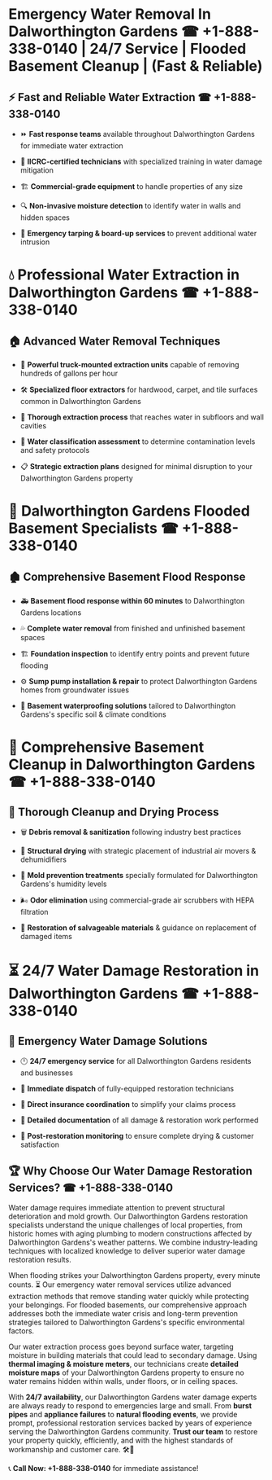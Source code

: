# Emergency Water Removal In Dalworthington Gardens ☎ +1-888-338-0140 | 24/7 Service | Flooded Basement Cleanup | (Fast & Reliable)  

## ⚡ Fast and Reliable Water Extraction ☎ +1-888-338-0140  
- ⏩ **Fast response teams** available throughout Dalworthington Gardens for immediate water extraction  
- 🏅 **IICRC-certified technicians** with specialized training in water damage mitigation  
- 🏗️ **Commercial-grade equipment** to handle properties of any size  
- 🔍 **Non-invasive moisture detection** to identify water in walls and hidden spaces  
- 🛑 **Emergency tarping & board-up services** to prevent additional water intrusion  

# 💧 Professional Water Extraction in Dalworthington Gardens ☎ +1-888-338-0140  

## 🏠 Advanced Water Removal Techniques  
- 🚛 **Powerful truck-mounted extraction units** capable of removing hundreds of gallons per hour  
- 🛠️ **Specialized floor extractors** for hardwood, carpet, and tile surfaces common in Dalworthington Gardens  
- 📏 **Thorough extraction process** that reaches water in subfloors and wall cavities  
- 🧪 **Water classification assessment** to determine contamination levels and safety protocols  
- 📋 **Strategic extraction plans** designed for minimal disruption to your Dalworthington Gardens property  

# 🌊 Dalworthington Gardens Flooded Basement Specialists ☎ +1-888-338-0140  

## 🏚️ Comprehensive Basement Flood Response  
- 🚑 **Basement flood response within 60 minutes** to Dalworthington Gardens locations  
- 💦 **Complete water removal** from finished and unfinished basement spaces  
- 🏗️ **Foundation inspection** to identify entry points and prevent future flooding  
- ⚙️ **Sump pump installation & repair** to protect Dalworthington Gardens homes from groundwater issues  
- 🌱 **Basement waterproofing solutions** tailored to Dalworthington Gardens's specific soil & climate conditions  

# 🧹 Comprehensive Basement Cleanup in Dalworthington Gardens ☎ +1-888-338-0140  

## 🔄 Thorough Cleanup and Drying Process  
- 🗑️ **Debris removal & sanitization** following industry best practices  
- 💨 **Structural drying** with strategic placement of industrial air movers & dehumidifiers  
- 🦠 **Mold prevention treatments** specially formulated for Dalworthington Gardens's humidity levels  
- 🌬️ **Odor elimination** using commercial-grade air scrubbers with HEPA filtration  
- 🔧 **Restoration of salvageable materials** & guidance on replacement of damaged items  

# ⏳ 24/7 Water Damage Restoration in Dalworthington Gardens ☎ +1-888-338-0140  

## 🚀 Emergency Water Damage Solutions  
- 🕛 **24/7 emergency service** for all Dalworthington Gardens residents and businesses  
- 🚒 **Immediate dispatch** of fully-equipped restoration technicians  
- 🏦 **Direct insurance coordination** to simplify your claims process  
- 📜 **Detailed documentation** of all damage & restoration work performed  
- 🔎 **Post-restoration monitoring** to ensure complete drying & customer satisfaction  

## 🏆 Why Choose Our Water Damage Restoration Services? ☎ +1-888-338-0140  
Water damage requires immediate attention to prevent structural deterioration and mold growth. Our Dalworthington Gardens restoration specialists understand the unique challenges of local properties, from historic homes with aging plumbing to modern constructions affected by Dalworthington Gardens's weather patterns. We combine industry-leading techniques with localized knowledge to deliver superior water damage restoration results.  

When flooding strikes your Dalworthington Gardens property, every minute counts. ⏳ Our emergency water removal services utilize advanced extraction methods that remove standing water quickly while protecting your belongings. For flooded basements, our comprehensive approach addresses both the immediate water crisis and long-term prevention strategies tailored to Dalworthington Gardens's specific environmental factors.  

Our water extraction process goes beyond surface water, targeting moisture in building materials that could lead to secondary damage. Using **thermal imaging & moisture meters**, our technicians create **detailed moisture maps** of your Dalworthington Gardens property to ensure no water remains hidden within walls, under floors, or in ceiling spaces.  

With **24/7 availability**, our Dalworthington Gardens water damage experts are always ready to respond to emergencies large and small. From **burst pipes** and **appliance failures** to **natural flooding events**, we provide prompt, professional restoration services backed by years of experience serving the Dalworthington Gardens community. **Trust our team** to restore your property quickly, efficiently, and with the highest standards of workmanship and customer care. 🛠️💪  

📞 **Call Now: +1-888-338-0140** for immediate assistance!